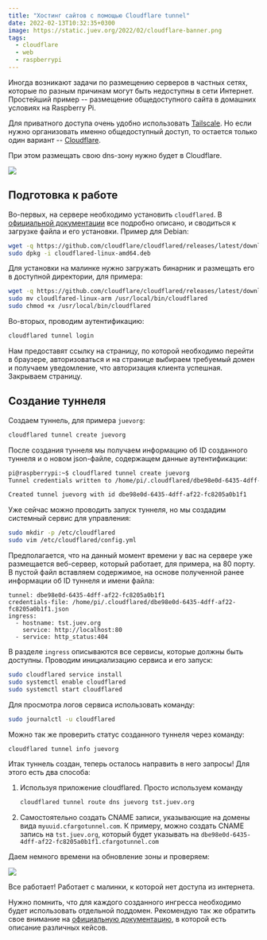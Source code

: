 ```yaml
---
title: "Хостинг сайтов с помощью Cloudflare tunnel"
date: 2022-02-13T10:32:35+0300
image: https://static.juev.org/2022/02/cloudflare-banner.png
tags: 
  - cloudflare
  - web
  - raspberrypi
---
```


Иногда возникают задачи по размещению серверов в частных сетях, которые по разным причинам могут быть недоступны в сети Интернет. Простейший пример -- размещение общедоступного сайта в домашних условиях на Raspberry Pi.

Для приватного доступа очень удобно использовать [Tailscale](https://tailscale.com). Но если нужно организовать именно общедоступный доступ, то остается только один вариант -- [Cloudflare](https://www.cloudflare.com).

При этом размещать свою dns-зону нужно будет в Cloudflare.

![](https://static.juev.org/2022/02/cloudflare-banner.png)

## Подготовка к работе

Во-первых, на сервере необходимо установить `cloudflared`. В [официальной документации](https://developers.cloudflare.com/cloudflare-one/connections/connect-apps/install-and-setup/tunnel-guide) все подробно описано, и сводиться к загрузке файла и его установки. Пример для Debian:

```bash
wget -q https://github.com/cloudflare/cloudflared/releases/latest/download/cloudflared-linux-amd64.deb 
sudo dpkg -i cloudflared-linux-amd64.deb
```

Для установки на малинке нужно загружать бинарник и размещать его в доступной директории, для примера:

```bash
wget -q https://github.com/cloudflare/cloudflared/releases/latest/download/cloudflared-linux-arm
sudo mv cloudlfared-linux-arm /usr/local/bin/cloudflared
sudo chmod +x /usr/local/bin/cloudflared
```

Во-вторых, проводим аутентификацию:

```bash
cloudflared tunnel login
```

Нам предоставят ссылку на страницу, по которой необходимо перейти в браузере, авторизоваться и на странице выбираем требуемый домен и получаем уведомление, что авторизация клиента успешная. Закрываем страницу.

## Создание туннеля

Создаем туннель, для примера `juevorg`:

```bash
cloudflared tunnel create juevorg
```

После создания туннеля мы получаем информацию об ID созданного туннеля и о новом json-файле, содержащем данные аутентификации:

```bash
pi@raspberrypi:~$ cloudflared tunnel create juevorg
Tunnel credentials written to /home/pi/.cloudflared/dbe98e0d-6435-4dff-af22-fc8205a0b1f1.json. cloudflared chose this file based on where your origin certificate was found. Keep this file secret. To revoke these credentials, delete the tunnel.

Created tunnel juevorg with id dbe98e0d-6435-4dff-af22-fc8205a0b1f1
```

Уже сейчас можно проводить запуск туннеля, но мы создадим системный сервис для управления:

```bash
sudo mkdir -p /etc/cloudflared
sudo vim /etc/cloudflared/config.yml
```

Предполагается, что на данный момент времени у вас на сервере уже размещается веб-сервер, который работает, для примера, на 80 порту. В пустой файл вставляем содержимое, на основе полученной ранее информации об ID туннеля и имени файла:

```plain
tunnel: dbe98e0d-6435-4dff-af22-fc8205a0b1f1 
credentials-file: /home/pi/.cloudflared/dbe98e0d-6435-4dff-af22-fc8205a0b1f1.json
ingress:
  - hostname: tst.juev.org
    service: http://localhost:80
  - service: http_status:404
```

В разделе `ingress` описываются все сервисы, которые должны быть доступны. Проводим инициализацию сервиса и его запуск:

```bash
sudo cloudflared service install
sudo systemctl enable cloudflared
sudo systemctl start cloudflared
```

Для просмотра логов сервиса использовать команду:

```bash
sudo journalctl -u cloudflared
```

Можно так же проверить статус созданного туннеля через команду:

```bash
cloudflared tunnel info juevorg
```

Итак туннель создан, теперь осталось направить в него запросы! Для этого есть два способа:

1. Используя приложение cloudflared. Просто используем команду

    ```bash
    cloudflared tunnel route dns juevorg tst.juev.org
    ``` 

2. Самостоятельно создать CNAME записи, указывающие на домены вида `myuuid.cfargotunnel.com`. К примеру, можно создать CNAME запись на `tst.juev.org`, который будет указывать на `dbe98e0d-6435-4dff-af22-fc8205a0b1f1.cfargotunnel.com`

Даем немного времени на обновление зоны и проверяем:

![](https://static.juev.org/2022/02/tst-juev.png)

Все работает! Работает с малинки, к которой нет доступа из интернета.

Нужно помнить, что для каждого созданного ингресса необходимо будет использовать отдельной поддомен. Рекомендую так же обратить свое внимание на [официальную документацию](https://developers.cloudflare.com/cloudflare-one/connections/connect-apps), в которой есть описание различных кейсов.

